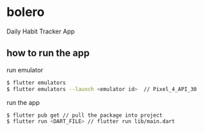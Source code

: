 # bolero

Daily Habit Tracker App

## how to run the app

run emulator
```sh
$ flutter emulators
$ flutter emulators --launch <emulator id>  // Pixel_4_API_30
```
run the app
```sh
$ flutter pub get // pull the package into project
$ flutter run <DART_FILE> // flutter run lib/main.dart
```
